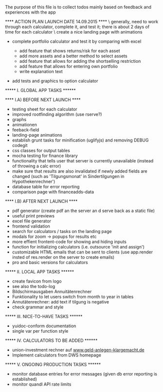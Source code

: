 The purpose of this file is to collect todos mainly based on feedback and experiences with the app 

**** ACTION PLAN LAUNCH DATE 14.09.2015 ****
\ generally, need to work through each calculator, complete it, and test it; there is about 2 days of time for each calculator
\ create a nice landing page with animations

- complete portfolio calculator and test it by comparing with excel
    * add feature that shows returns/risk for each asset
    * add more assets and a better method to select assets
    * add feature that allows for adding the shortselling restriction
    * add feature that allows for entering own portfolio
    * write explanation text

- add tests and graphics to option calculator





***** I. GLOBAL APP TASKS ******

****  I.A) BEFORE NEXT LAUNCH ****
* testing sheet for each calculator
* improved rootfinding algorithm (use rserve?)
* graphs
* animationen
* feeback-field
* landing-page animations
* establish grunt tasks for minification (uglifyjs) and removing DEBUG codegit
* css classes for output tables
* mocha testing for finance library
* functionality that tells user that server is currently unavailable (instead of throwing a calc error)
* make sure that results are also invalidated if newly added fields are changed (such as 'Tilgungsmonat' in Sindertilgungen in Hypothekenrechner')
* database table for error reporting
* comparison page with financeadds-data

****  I.B) AFTER NEXT LAUNCH ****
* pdf generator (create pdf an the server an d serve back as a static file)
* useful print previews
* excel file generator
* frontend validation
* search for calculators / tasks on the landing page
* modals for zoom -> popups for results etc
* more effient frontent-code for showing and hiding inputs
* function for initializing calculators (i.e. outsource 'init and assign')
* customizable HTML emails that can be sent to clients (use app.render insted of res.render on the server to create emails)
* pro and basic versions for calculators



***** II. LOCAL APP TASKS ******
* create favicon from logo
* see also the todo-log
* Bildschirmausgaben Annuitätenrechner
* Funktionality to let users switch from month to year in tables
* Annutätenrechner: add text if tilgung is negative
* check grammar and style


***** III. NICE-TO-HAVE TASKS ******
* yuidoc-conform documentation
* single var per function style


***** IV. CALCULATORS TO BE ADDED ******
* union-investment rechner auf www.geld-anlegen-klargemacht.de
* Implement calculators from DWS homepage



***** V. ONGOING PRODUCTION TASKS ******
* monitor database entries for error messages (given db error reporting is established)
* monitor quandl API rate limits 